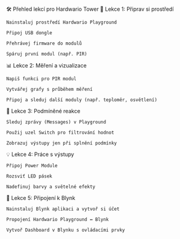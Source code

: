 🛠️ Přehled lekcí pro Hardwario Tower
🔧 Lekce 1: Připrav si prostředí

    Nainstaluj prostředí Hardwario Playground

    Připoj USB dongle

    Přehrávej firmware do modulů

    Spáruj první modul (např. PIR)

📊 Lekce 2: Měření a vizualizace

    Napiš funkci pro PIR modul

    Vytvářej grafy s průběhem měření

    Připoj a sleduj další moduly (např. teploměr, osvětlení)

🧠 Lekce 3: Podmíněné reakce

    Sleduj zprávy (Messages) v Playground

    Použij uzel Switch pro filtrování hodnot

    Zobrazuj výstupy jen při splnění podmínky

💡 Lekce 4: Práce s výstupy

    Připoj Power Module

    Rozsviť LED pásek

    Nadefinuj barvy a světelné efekty

📱 Lekce 5: Připojení k Blynk

    Nainstaluj Blynk aplikaci a vytvoř si účet

    Propojení Hardwario Playground ↔ Blynk

    Vytvoř Dashboard v Blynku s ovládacími prvky
